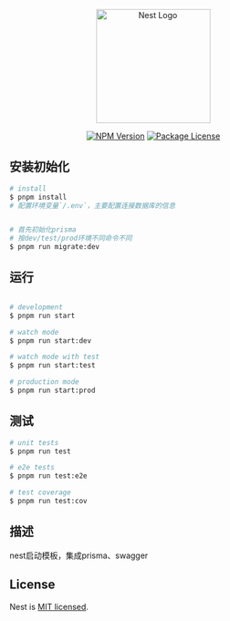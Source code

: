 <p align="center">
  <a href="http://nestjs.com/" target="blank"><img src="https://nestjs.com/img/logo-small.svg" width="200" alt="Nest Logo" /></a>
</p>




<p align="center">
<a href="https://www.npmjs.com/~nestjscore" target="_blank"><img src="https://img.shields.io/npm/v/@nestjs/core.svg" alt="NPM Version" /></a>
<a href="https://www.npmjs.com/~nestjscore" target="_blank"><img src="https://img.shields.io/npm/l/@nestjs/core.svg" alt="Package License" /></a>
</p>


## 安装初始化

```bash
# install
$ pnpm install
# 配置环境变量`/.env`，主要配置连接数据库的信息


# 首先初始化prisma
# 按dev/test/prod环境不同命令不同
$ pnpm run migrate:dev
```

## 运行

```bash

# development
$ pnpm run start

# watch mode
$ pnpm run start:dev

# watch mode with test
$ pnpm run start:test

# production mode
$ pnpm run start:prod
```

## 测试

```bash
# unit tests
$ pnpm run test

# e2e tests
$ pnpm run test:e2e

# test coverage
$ pnpm run test:cov
```
## 描述

nest启动模板，集成prisma、swagger

## License

Nest is [MIT licensed](LICENSE).
